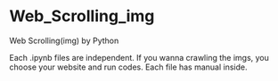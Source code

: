 # Web_Scrolling_img
Web Scrolling(img) by Python

Each .ipynb files are independent.
If you wanna crawling the imgs, you choose your website and run codes.
Each file has manual inside.
